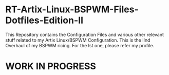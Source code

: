 # RT-Artix-Linux-BSPWM-Files-Dotfiles-Edition-II
This Repository contains the Configuration Files and various other relevant stuff related to my Artix Linux/BSPWM Configuration. This is the IInd Overhaul of my BSPWM ricing. For the Ist one, please refer my profile.

# WORK IN PROGRESS
